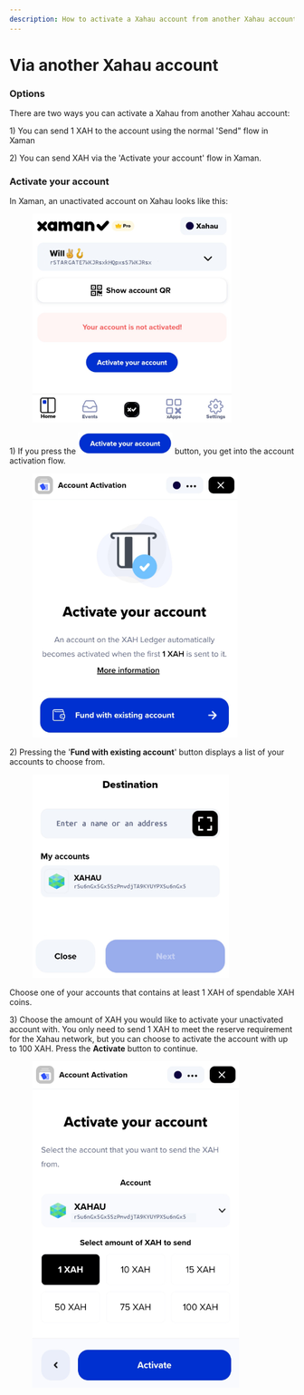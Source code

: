 ```yaml
---
description: How to activate a Xahau account from another Xahau account
---
```


# Via another Xahau account

### Options

There are two ways you can activate a Xahau from another Xahau account:

1\) You can send 1 XAH to the account using the normal 'Send" flow in Xaman

2\) You can send XAH via the 'Activate your account' flow in Xaman.



### Activate your account

In Xaman, an unactivated account on Xahau looks like this:

<figure><img src="../../.gitbook/assets/image (1).png" alt=""><figcaption></figcaption></figure>

1\) If you press the <img src="../../.gitbook/assets/image (2).png" alt="" data-size="line"> button, you get into the account activation flow.

<figure><img src="../../.gitbook/assets/image (3).png" alt=""><figcaption></figcaption></figure>

2\) Pressing the '**Fund with existing account**' button displays a list of your accounts to choose from.

<figure><img src="../../.gitbook/assets/image (78).png" alt=""><figcaption></figcaption></figure>

Choose one of your accounts that contains at least 1 XAH of spendable XAH coins.

3\) Choose the amount of XAH you would like to activate your unactivated account with. You only need to send 1 XAH to meet the reserve requirement for the Xahau network, but you can choose to activate the account with up to 100 XAH. Press the **Activate** button to continue.

<figure><img src="../../.gitbook/assets/image (80).png" alt=""><figcaption></figcaption></figure>



